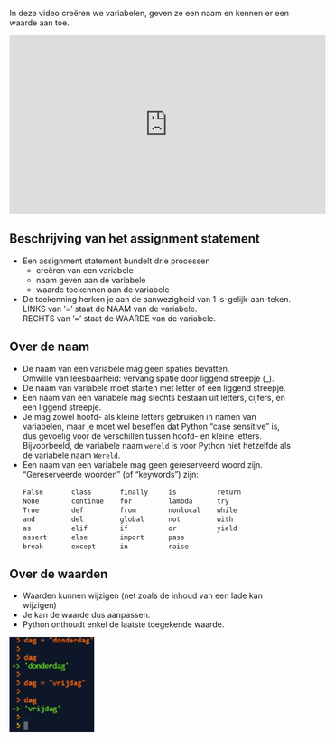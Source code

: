 In deze video creëren we variabelen, geven ze een naam en kennen er een waarde aan toe.

<div align="center">
<iframe width="560" height="315" src="https://www.youtube.com/embed/V58gHCwSxrw" title="YouTube video player" frameborder="0" allow="accelerometer; autoplay; clipboard-write; encrypted-media; gyroscope; picture-in-picture; web-share" allowfullscreen></iframe>
</div>

## Beschrijving van het assignment statement
<div>
  <ul>
    <li> Een assignment statement bundelt drie processen
      <ul>
        <li> creëren van een variabele </li>
        <li> naam geven aan de variabele </li>
        <li> waarde toekennen aan de variabele </li>
      </ul>
    </li>
    <li> De toekenning herken je aan de aanwezigheid van 1 is-gelijk-aan-teken.<br>
         LINKS van ’=’ staat de NAAM van de variabele.<br>
         RECHTS van ’=’ staat de WAARDE van de variabele.
    </li>
  </ul>
</div>

## Over de naam
<div>
  <ul>
    <li> De naam van een variabele mag geen spaties bevatten. <br>
         Omwille van leesbaarheid: vervang spatie door liggend streepje (_).
    </li>
    <li> De naam van variabele moet starten met letter of een liggend streepje. </li>
    <li> Een naam van een variabele mag slechts bestaan uit letters, cijfers, en een liggend streepje. </li>
    <li> Je mag zowel hoofd- als kleine letters gebruiken in namen van variabelen, maar je moet wel beseffen dat Python “case sensitive” is, dus gevoelig voor de              verschillen tussen hoofd- en kleine letters. Bijvoorbeeld, de variabele naam <code>wereld</code> is voor Python niet hetzelfde als de variabele naam                  <code>Wereld</code>. </li>
    <li> Een naam van een variabele mag geen gereserveerd woord zijn. “Gereserveerde woorden” (of “keywords”) zijn:
<pre><code>False       class       finally     is          return
None        continue    for         lambda      try
True        def         from        nonlocal    while
and         del         global      not         with
as          elif        if          or          yield
assert      else        import      pass
break       except      in          raise </code></pre>
    </li>
  </ul>
</div>

## Over de waarden
* Waarden kunnen wijzigen (net zoals de inhoud van een lade kan wijzigen)
* Je kan de waarde dus aanpassen.
* Python onthoudt enkel de laatste toegekende waarde.

<img src="media/Over_waarden.png" align="center" width="150px" data-caption="Python onthoudt enkel de laatste toegekende waarde." />
